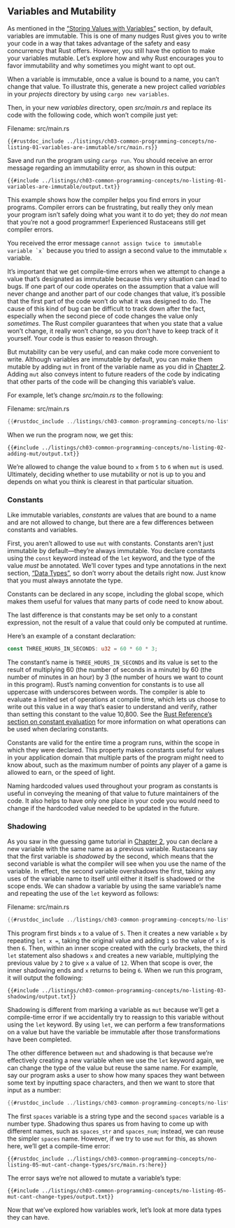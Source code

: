 ## Variables and Mutability

As mentioned in the
[“Storing Values with Variables”][storing-values-with-variables]<!-- ignore -->
section, by default, variables are immutable. This is one of many nudges Rust
gives you to write your code in a way that takes advantage of the safety and
easy concurrency that Rust offers. However, you still have the option to make
your variables mutable. Let’s explore how and why Rust encourages you to favor
immutability and why sometimes you might want to opt out.

When a variable is immutable, once a value is bound to a name, you can’t change
that value. To illustrate this, generate a new project called _variables_ in
your _projects_ directory by using `cargo new variables`.

Then, in your new _variables_ directory, open _src/main.rs_ and replace its code
with the following code, which won’t compile just yet:

<span class="filename">Filename: src/main.rs</span>

```rust,ignore,does_not_compile
{{#rustdoc_include ../listings/ch03-common-programming-concepts/no-listing-01-variables-are-immutable/src/main.rs}}
```

Save and run the program using `cargo run`. You should receive an error message
regarding an immutability error, as shown in this output:

```console
{{#include ../listings/ch03-common-programming-concepts/no-listing-01-variables-are-immutable/output.txt}}
```

This example shows how the compiler helps you find errors in your programs.
Compiler errors can be frustrating, but really they only mean your program isn’t
safely doing what you want it to do yet; they do _not_ mean that you’re not a
good programmer! Experienced Rustaceans still get compiler errors.

You received the error message
`` cannot assign twice to immutable variable `x` `` because you tried to assign
a second value to the immutable `x` variable.

It’s important that we get compile-time errors when we attempt to change a value
that’s designated as immutable because this very situation can lead to bugs. If
one part of our code operates on the assumption that a value will never change
and another part of our code changes that value, it’s possible that the first
part of the code won’t do what it was designed to do. The cause of this kind of
bug can be difficult to track down after the fact, especially when the second
piece of code changes the value only _sometimes_. The Rust compiler guarantees
that when you state that a value won’t change, it really won’t change, so you
don’t have to keep track of it yourself. Your code is thus easier to reason
through.

But mutability can be very useful, and can make code more convenient to write.
Although variables are immutable by default, you can make them mutable by adding
`mut` in front of the variable name as you did in
[Chapter 2][storing-values-with-variables]<!-- ignore -->. Adding `mut` also
conveys intent to future readers of the code by indicating that other parts of
the code will be changing this variable’s value.

For example, let’s change _src/main.rs_ to the following:

<span class="filename">Filename: src/main.rs</span>

```rust
{{#rustdoc_include ../listings/ch03-common-programming-concepts/no-listing-02-adding-mut/src/main.rs}}
```

When we run the program now, we get this:

```console
{{#include ../listings/ch03-common-programming-concepts/no-listing-02-adding-mut/output.txt}}
```

We’re allowed to change the value bound to `x` from `5` to `6` when `mut` is
used. Ultimately, deciding whether to use mutability or not is up to you and
depends on what you think is clearest in that particular situation.

### Constants

Like immutable variables, _constants_ are values that are bound to a name and
are not allowed to change, but there are a few differences between constants and
variables.

First, you aren’t allowed to use `mut` with constants. Constants aren’t just
immutable by default—they’re always immutable. You declare constants using the
`const` keyword instead of the `let` keyword, and the type of the value _must_
be annotated. We’ll cover types and type annotations in the next section,
[“Data Types”][data-types]<!-- ignore -->, so don’t worry about the details
right now. Just know that you must always annotate the type.

Constants can be declared in any scope, including the global scope, which makes
them useful for values that many parts of code need to know about.

The last difference is that constants may be set only to a constant expression,
not the result of a value that could only be computed at runtime.

Here’s an example of a constant declaration:

```rust
const THREE_HOURS_IN_SECONDS: u32 = 60 * 60 * 3;
```

The constant’s name is `THREE_HOURS_IN_SECONDS` and its value is set to the
result of multiplying 60 (the number of seconds in a minute) by 60 (the number
of minutes in an hour) by 3 (the number of hours we want to count in this
program). Rust’s naming convention for constants is to use all uppercase with
underscores between words. The compiler is able to evaluate a limited set of
operations at compile time, which lets us choose to write out this value in a
way that’s easier to understand and verify, rather than setting this constant to
the value 10,800. See the
[Rust Reference’s section on constant evaluation][const-eval] for more
information on what operations can be used when declaring constants.

Constants are valid for the entire time a program runs, within the scope in
which they were declared. This property makes constants useful for values in
your application domain that multiple parts of the program might need to know
about, such as the maximum number of points any player of a game is allowed to
earn, or the speed of light.

Naming hardcoded values used throughout your program as constants is useful in
conveying the meaning of that value to future maintainers of the code. It also
helps to have only one place in your code you would need to change if the
hardcoded value needed to be updated in the future.

### Shadowing

As you saw in the guessing game tutorial in
[Chapter 2][comparing-the-guess-to-the-secret-number]<!-- ignore -->, you can
declare a new variable with the same name as a previous variable. Rustaceans say
that the first variable is _shadowed_ by the second, which means that the second
variable is what the compiler will see when you use the name of the variable. In
effect, the second variable overshadows the first, taking any uses of the
variable name to itself until either it itself is shadowed or the scope ends. We
can shadow a variable by using the same variable’s name and repeating the use of
the `let` keyword as follows:

<span class="filename">Filename: src/main.rs</span>

```rust
{{#rustdoc_include ../listings/ch03-common-programming-concepts/no-listing-03-shadowing/src/main.rs}}
```

This program first binds `x` to a value of `5`. Then it creates a new variable
`x` by repeating `let x =`, taking the original value and adding `1` so the
value of `x` is then `6`. Then, within an inner scope created with the curly
brackets, the third `let` statement also shadows `x` and creates a new variable,
multiplying the previous value by `2` to give `x` a value of `12`. When that
scope is over, the inner shadowing ends and `x` returns to being `6`. When we
run this program, it will output the following:

```console
{{#include ../listings/ch03-common-programming-concepts/no-listing-03-shadowing/output.txt}}
```

Shadowing is different from marking a variable as `mut` because we’ll get a
compile-time error if we accidentally try to reassign to this variable without
using the `let` keyword. By using `let`, we can perform a few transformations on
a value but have the variable be immutable after those transformations have been
completed.

The other difference between `mut` and shadowing is that because we’re
effectively creating a new variable when we use the `let` keyword again, we can
change the type of the value but reuse the same name. For example, say our
program asks a user to show how many spaces they want between some text by
inputting space characters, and then we want to store that input as a number:

```rust
{{#rustdoc_include ../listings/ch03-common-programming-concepts/no-listing-04-shadowing-can-change-types/src/main.rs:here}}
```

The first `spaces` variable is a string type and the second `spaces` variable is
a number type. Shadowing thus spares us from having to come up with different
names, such as `spaces_str` and `spaces_num`; instead, we can reuse the simpler
`spaces` name. However, if we try to use `mut` for this, as shown here, we’ll
get a compile-time error:

```rust,ignore,does_not_compile
{{#rustdoc_include ../listings/ch03-common-programming-concepts/no-listing-05-mut-cant-change-types/src/main.rs:here}}
```

The error says we’re not allowed to mutate a variable’s type:

```console
{{#include ../listings/ch03-common-programming-concepts/no-listing-05-mut-cant-change-types/output.txt}}
```

Now that we’ve explored how variables work, let’s look at more data types they
can have.

[comparing-the-guess-to-the-secret-number]: ch02-00-guessing-game-tutorial.html#comparing-the-guess-to-the-secret-number
[data-types]: ch03-02-data-types.html#data-types
[storing-values-with-variables]: ch02-00-guessing-game-tutorial.html#storing-values-with-variables
[const-eval]: ../reference/const_eval.html
